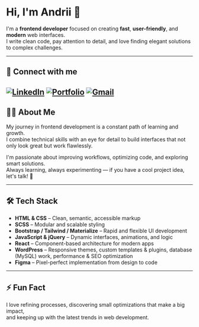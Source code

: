 # Hi, I'm Andrii 👋

I'm a **frontend developer** focused on creating **fast**, **user-friendly**, and **modern** web interfaces.  
I write clean code, pay attention to detail, and love finding elegant solutions to complex challenges.

---

## 🔗 Connect with me

[![LinkedIn](https://img.shields.io/badge/-LinkedIn-0A66C2?style=for-the-badge&logo=linkedin&logoColor=white)](https://www.linkedin.com/in/andrii-panasiuk/)
[![Portfolio](https://img.shields.io/badge/-Portfolio-1abc9c?style=for-the-badge&logo=internet-explorer&logoColor=white)](https://andreyk1n.github.io/My-portfolio/)
[![Gmail](https://img.shields.io/badge/-Email-D14836?style=for-the-badge&logo=gmail&logoColor=white)](mailto:andrii.panasiuk2002@gmail.com)
---

## 🧑‍💻 About Me

My journey in frontend development is a constant path of learning and growth.  
I combine technical skills with an eye for detail to build interfaces that not only look great but work flawlessly.

I'm passionate about improving workflows, optimizing code, and exploring smart solutions.  
Always learning, always experimenting — if you have a cool project idea, let's talk! 🚀

---

## 🛠️ Tech Stack

- **HTML & CSS** – Clean, semantic, accessible markup
- **SCSS** – Modular and scalable styling
- **Bootstrap / Tailwind / Materialize** – Rapid and flexible UI development
- **JavaScript & jQuery** – Dynamic interfaces, animations, and logic
- **React** – Component-based architecture for modern apps
- **WordPress** – Responsive themes, custom templates & plugins, database (MySQL) work, performance & SEO optimization
- **Figma** – Pixel-perfect implementation from design to code
---

## ⚡ Fun Fact

I love refining processes, discovering small optimizations that make a big impact,  
and keeping up with the latest trends in web development.


